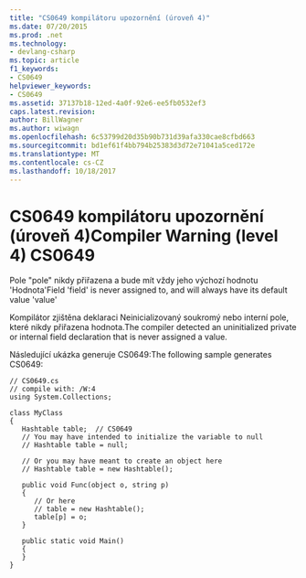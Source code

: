 ```yaml
---
title: "CS0649 kompilátoru upozornění (úroveň 4)"
ms.date: 07/20/2015
ms.prod: .net
ms.technology:
- devlang-csharp
ms.topic: article
f1_keywords:
- CS0649
helpviewer_keywords:
- CS0649
ms.assetid: 37137b18-12ed-4a0f-92e6-ee5fb0532ef3
caps.latest.revision: 
author: BillWagner
ms.author: wiwagn
ms.openlocfilehash: 6c53799d20d35b90b731d39afa330cae8cfbd663
ms.sourcegitcommit: bd1ef61f4bb794b25383d3d72e71041a5ced172e
ms.translationtype: MT
ms.contentlocale: cs-CZ
ms.lasthandoff: 10/18/2017
---
```

# <a name="compiler-warning-level-4-cs0649"></a><span data-ttu-id="7fd0f-102">CS0649 kompilátoru upozornění (úroveň 4)</span><span class="sxs-lookup"><span data-stu-id="7fd0f-102">Compiler Warning (level 4) CS0649</span></span>
<span data-ttu-id="7fd0f-103">Pole "pole" nikdy přiřazena a bude mít vždy jeho výchozí hodnotu 'Hodnota'</span><span class="sxs-lookup"><span data-stu-id="7fd0f-103">Field 'field' is never assigned to, and will always have its default value 'value'</span></span>  
  
 <span data-ttu-id="7fd0f-104">Kompilátor zjištěna deklaraci Neinicializovaný soukromý nebo interní pole, které nikdy přiřazena hodnota.</span><span class="sxs-lookup"><span data-stu-id="7fd0f-104">The compiler detected an uninitialized private or internal field declaration that is never assigned a value.</span></span>  
  
 <span data-ttu-id="7fd0f-105">Následující ukázka generuje CS0649:</span><span class="sxs-lookup"><span data-stu-id="7fd0f-105">The following sample generates CS0649:</span></span>  
  
```  
// CS0649.cs  
// compile with: /W:4  
using System.Collections;  
  
class MyClass  
{  
   Hashtable table;  // CS0649  
   // You may have intended to initialize the variable to null  
   // Hashtable table = null;  
  
   // Or you may have meant to create an object here  
   // Hashtable table = new Hashtable();  
  
   public void Func(object o, string p)  
   {  
      // Or here  
      // table = new Hashtable();  
      table[p] = o;  
   }  
  
   public static void Main()  
   {  
   }  
}  
```
